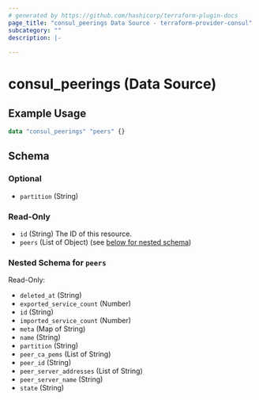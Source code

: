 ```yaml
---
# generated by https://github.com/hashicorp/terraform-plugin-docs
page_title: "consul_peerings Data Source - terraform-provider-consul"
subcategory: ""
description: |-
  
---
```


# consul_peerings (Data Source)



## Example Usage

```terraform
data "consul_peerings" "peers" {}
```

<!-- schema generated by tfplugindocs -->
## Schema

### Optional

- `partition` (String)

### Read-Only

- `id` (String) The ID of this resource.
- `peers` (List of Object) (see [below for nested schema](#nestedatt--peers))

<a id="nestedatt--peers"></a>
### Nested Schema for `peers`

Read-Only:

- `deleted_at` (String)
- `exported_service_count` (Number)
- `id` (String)
- `imported_service_count` (Number)
- `meta` (Map of String)
- `name` (String)
- `partition` (String)
- `peer_ca_pems` (List of String)
- `peer_id` (String)
- `peer_server_addresses` (List of String)
- `peer_server_name` (String)
- `state` (String)



